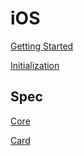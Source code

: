 # iOS

[Getting Started](./GETTING_STARTED.md)

[Initialization](./initialization.md)

## Spec

[Core](./core/README.md)

[Card](./card/README.md)
